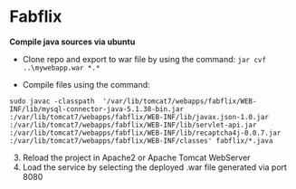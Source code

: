 # Fabflix
**Compile java sources via ubuntu**
- Clone repo and export to war file by using the command:
  `jar cvf ..\mywebapp.war *.*`

- Compile files using the command:


`sudo javac -classpath 
'/var/lib/tomcat7/webapps/fabflix/WEB-INF/lib/mysql-connector-java-5.1.38-bin.jar
:/var/lib/tomcat7/webapps/fabflix/WEB-INF/lib/javax.json-1.0.jar
:/var/lib/tomcat7/webapps/fabflix/WEB-INF/lib/servlet-api.jar
:/var/lib/tomcat7/webapps/fabflix/WEB-INF/lib/recaptcha4j-0.0.7.jar
:/var/lib/tomcat7/webapps/fabflix/WEB-INF/classes' fabflix/*.java`


3. Reload the project in Apache2 or Apache Tomcat WebServer
4. Load the service by selecting the deployed .war file generated via port 8080
